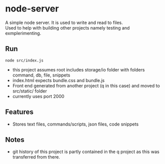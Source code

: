 # node-server

A simple node server.  It is used to write and read to files.  
Used to help with building other projects namely testing and exmplerimenting. 

## Run
```node src/index.js```
- this project assumes root includes storage/io folder with folders command, db, file, snippets
- index.html expects bundle.css and bundle.js  
- Front end generated from another project (q in this case) and moved to src/static/ folder
- currently uses port 2000

## Features
- Stores text files, commands/scripts, json files, code snippets

## Notes
- git history of this project is partly contained in the q project as this was transferred from there.